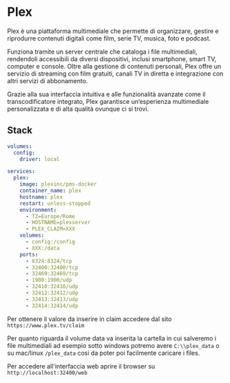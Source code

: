 # Plex

Plex è una piattaforma multimediale che permette
di organizzare, gestire e riprodurre contenuti 
digitali come film, serie TV, musica, foto e 
podcast. 

Funziona tramite un server centrale che cataloga
i file multimediali, rendendoli accessibili da 
diversi dispositivi, inclusi smartphone, smart 
TV, computer e console. Oltre alla gestione di 
contenuti personali, Plex offre un servizio di
streaming con film gratuiti, canali TV in diretta
e integrazione con altri servizi di abbonamento. 

Grazie alla sua interfaccia intuitiva e alle 
funzionalità avanzate come il transcodificatore 
integrato, Plex garantisce un’esperienza 
multimediale personalizzata e di alta qualità 
ovunque ci si trovi.

## Stack

```yaml
volumes:
  config:
    driver: local

services:
  plex:
    image: plexinc/pms-docker
    container_name: plex
    hostname: plex
    restart: unless-stopped
    environment:
      - TZ=Europe/Rome
      - HOSTNAME=plexserver
      - PLEX_CLAIM=XXX
    volumes:
      - config:/config
      - XXX:/data
    ports:
      - 8324:8324/tcp
      - 32400:32400/tcp
      - 32469:32469/tcp
      - 1900:1900/udp
      - 32410:32410/udp
      - 32412:32412/udp
      - 32413:32413/udp
      - 32414:32414/udp
```

Per ottenere il valore da inserire in claim
accedere dal sito
`https://www.plex.tv/claim`

Per quanto riguarda il volume data va inserita
la cartella in cui salveremo i file multimediali
ad esempio sotto windows potremo avere
`C:\\plex_data` o su mac/linux `/plex_data`
cosi da poter poi facilmente caricare i files.

Per accedere all'interfaccia web aprire il browser su
`http://localhost:32400/web`
